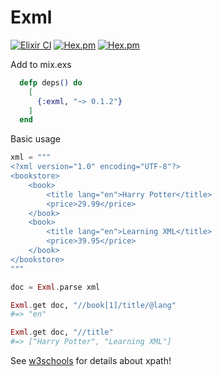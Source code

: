Exml
====

[![Elixir CI](https://github.com/expelledboy/exml/actions/workflows/ci.yml/badge.svg)](https://github.com/expelledboy/exml/actions/workflows/ci.yml)
[![Hex.pm](https://img.shields.io/hexpm/v/exml.svg)](https://hex.pm/packages/exml)
[![Hex.pm](https://img.shields.io/hexpm/dt/exml.svg)](https://hex.pm/packages/exml)

Add to mix.exs

```elixir
  defp deps() do
    [
      {:exml, "~> 0.1.2"}
    ]
  end
```

Basic usage

```elixir
xml = """
<?xml version="1.0" encoding="UTF-8"?>
<bookstore>
    <book>
        <title lang="en">Harry Potter</title>
        <price>29.99</price>
    </book>
    <book>
        <title lang="en">Learning XML</title>
        <price>39.95</price>
    </book>
</bookstore> 
"""

doc = Exml.parse xml

Exml.get doc, "//book[1]/title/@lang"
#=> "en"

Exml.get doc, "//title"
#=> ["Harry Potter", "Learning XML"]
```

See [w3schools](https://www.w3schools.com/xml/xpath_syntax.asp) for details about xpath!

